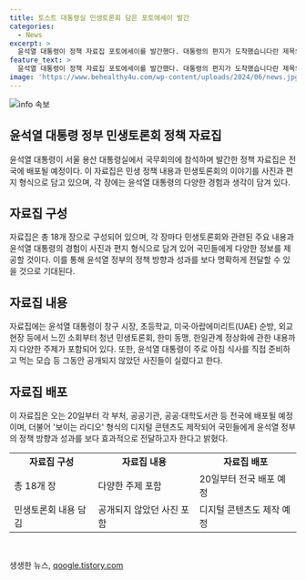 ```yaml
---
title: 토스트 대통령실 민생토론회 담은 포토에세이 발간
categories:
  - News
excerpt: >
  윤석열 대통령이 정책 자료집 포토에세이를 발간했다. 대통령의 편지가 도착했습니다란 제목의 책자는 18개 장으로 구성되어 있으며, 민생 정책 내용과 민생토론회의 뒷이야기가 사진과 편지 형식으로 담겼다. 이외에도 윤 대통령이 아침 식사를 직접 준비하는 사진 등 130여 장의 사진이 포함돼 있다. 책자는 20일부터 전국에 배포될 예정이며, 디지털 콘텐츠도 제작될 예정이다. 대통령실은 국민에게 정책 방향과 성과를 소상히 설명하는 데 노력하고 있다고 전했다.
feature_text: >
  윤석열 대통령이 정책 자료집 포토에세이를 발간했다. 대통령의 편지가 도착했습니다란 제목의 책자는 18개 장으로 구성되어 있으며, 민생 정책 내용과 민생토론회의 뒷이야기가 사진과 편지 형식으로 담겼다. 이외에도 윤 대통령이 아침 식사를 직접 준비하는 사진 등 130여 장의 사진이 포함돼 있다. 책자는 20일부터 전국에 배포될 예정이며, 디지털 콘텐츠도 제작될 예정이다. 대통령실은 국민에게 정책 방향과 성과를 소상히 설명하는 데 노력하고 있다고 전했다.
image: 'https://www.behealthy4u.com/wp-content/uploads/2024/06/news.jpg'
---
```


<p><img src="https://www.behealthy4u.com/wp-content/uploads/2024/06/news.jpg" alt="info 속보" /></p>

<h2 data-ke-size="size26">윤석열 대통령 정부 민생토론회 정책 자료집</h2>

<p data-ke-size="size16">윤석열 대통령이 서울 용산 대통령실에서 국무회의에 참석하며 발간한 정책 자료집은 전국에 배포될 예정이다. 이 자료집은 민생 정책 내용과 민생토론회의 이야기를 사진과 편지 형식으로 담고 있으며, 각 장에는 윤석열 대통령의 다양한 경험과 생각이 담겨 있다.</p>

<h2 data-ke-size="size24">자료집 구성</h2>

<p data-ke-size="size16">자료집은 총 18개 장으로 구성되어 있으며, 각 장마다 민생토론회와 관련된 주요 내용과 윤석열 대통령의 경험이 사진과 편지 형식으로 담겨 있어 국민들에게 다양한 정보를 제공할 것이다. 이를 통해 윤석열 정부의 정책 방향과 성과를 보다 명확하게 전달할 수 있을 것으로 기대된다.</p>

<h2 data-ke-size="size24">자료집 내용</h2>

<p data-ke-size="size16">자료집에는 윤석열 대통령이 창구 시장, 초등학교, 미국·아랍에미리트(UAE) 순방, 외교 현장 등에서 느낀 소회부터 청년 민생토론회, 한미 동맹, 한일관계 정상화에 관한 내용까지 다양한 주제가 포함되어 있다. 또한, 윤석열 대통령이 주로 아침 식사를 직접 준비하고 먹는 모습 등 그동안 공개되지 않았던 사진들이 실렸다고 한다.</p>

<h2 data-ke-size="size24">자료집 배포</h2>

<p data-ke-size="size16">이 자료집은 오는 20일부터 각 부처, 공공기관, 공공·대학도서관 등 전국에 배포될 예정이며, 더불어 '보이는 라디오' 형식의 디지털 콘텐츠도 제작되어 국민들에게 윤석열 정부의 정책 방향과 성과를 보다 효과적으로 전달하고자 한다고 밝혔다.</p>

<table>
   <tbody>
      <tr>
         <td style="text-align: center; height: 17px;"><b>자료집 구성</b></td>
         <td style="text-align: center; height: 17px;"><b>자료집 내용</b></td>
         <td style="text-align: center; height: 17px;"><b>자료집 배포</b></td>
      </tr>
      <tr>
         <td style="text-align: left;">총 18개 장</td>
         <td style="text-align: left;">다양한 주제 포함</td>
         <td style="text-align: left;">20일부터 전국 배포 예정</td>
      </tr>
      <tr>
         <td style="text-align: left;">민생토론회 내용 담김</td>
         <td style="text-align: left;">공개되지 않았던 사진 포함</td>
         <td style="text-align: left;">디지털 콘텐츠도 제작 예정</td>
      </tr>
   </tbody>
</table>

<p data-ke-size="size16">&nbsp;</p>
생생한 뉴스, <a href="https://qoogle.tistory.com" rel="dofollow">qoogle.tistory.com</a>


